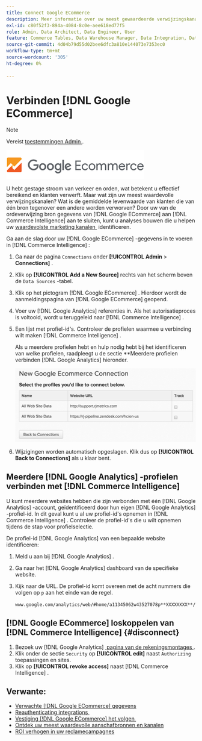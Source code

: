 ```yaml
---
title: Connect Google ECommerce
description: Meer informatie over uw meest gewaardeerde verwijzingskanalen.
exl-id: c80f52f3-894a-4084-8c0e-aee618ed77f5
role: Admin, Data Architect, Data Engineer, User
feature: Commerce Tables, Data Warehouse Manager, Data Integration, Data Import/Export
source-git-commit: 4d04b79d55d02bee6dfc3a810e144073e7353ec0
workflow-type: tm+mt
source-wordcount: '305'
ht-degree: 0%

---
```


# Verbinden [!DNL Google ECommerce]

>[!NOTE]
>
>Vereist [&#x200B; toestemmingen Admin &#x200B;](../../../administrator/user-management/user-management.md).

![&#x200B; het embleem van de eCommerce van Google &#x200B;](../../../assets/google-ecommerce-logo.png)

U hebt gestage stroom van verkeer en orden, wat betekent u effectief bereikend en klanten verwerft. Maar wat zijn uw meest waardevolle verwijzingskanalen? Wat is de gemiddelde levenwaarde van klanten die van één bron tegenover een andere worden verworven? Door uw van de ordeverwijzing bron gegevens van [!DNL Google ECommerce] aan [!DNL Commerce Intelligence] aan te sluiten, kunt u analyses bouwen die u helpen uw [&#x200B; waardevolste marketing kanalen &#x200B;](../../../data-analyst/analysis/most-value-source-channel.md) identificeren.

Ga aan de slag door uw [!DNL Google ECommerce] -gegevens in te voeren in [!DNL Commerce Intelligence] :

1. Ga naar de pagina `Connections` onder **[!UICONTROL Admin** > **Connections]** .

1. Klik op **[!UICONTROL Add a New Source]** rechts van het scherm boven de `Data Sources` -tabel.

1. Klik op het pictogram [!DNL Google ECommerce] . Hierdoor wordt de aanmeldingspagina van [!DNL Google ECommerce] geopend.

1. Voer uw [!DNL Google Analytics] referenties in. Als het autorisatieproces is voltooid, wordt u teruggeleid naar [!DNL Commerce Intelligence] .

1. Een lijst met profiel-id&#39;s. Controleer de profielen waarmee u verbinding wilt maken [!DNL Commerce Intelligence] .

   Als u meerdere profielen hebt en hulp nodig hebt bij het identificeren van welke profielen, raadpleegt u de sectie **Meerdere profielen verbinden [!DNL Google Analytics] hieronder.

   ![&#x200B; Vorm die opties toont om veelvoudige profielen van Google Analytics te verbinden &#x200B;](../../../assets/conn-mult-ga-profiles.png)<!--{: width="500"}-->

1. Wijzigingen worden automatisch opgeslagen. Klik dus op **[!UICONTROL Back to Connections]** als u klaar bent.

## Meerdere [!DNL Google Analytics] -profielen verbinden met [!DNL Commerce Intelligence]

U kunt meerdere websites hebben die zijn verbonden met één [!DNL Google Analytics] -account, geïdentificeerd door hun eigen [!DNL Google Analytics] -profiel-id. In dit geval kunt u al uw profiel-id&#39;s opnemen in [!DNL Commerce Intelligence] . Controleer de profiel-id&#39;s die u wilt opnemen tijdens de stap voor profielselectie.

De profiel-id [!DNL Google Analytics] van een bepaalde website identificeren:

1. Meld u aan bij [!DNL Google Analytics] .
1. Ga naar het [!DNL Google Analytics] dashboard van de specifieke website.
1. Kijk naar de URL. De profiel-id komt overeen met de acht nummers die volgen op `p` aan het einde van de regel.

   `www.google.com/analytics/web/#home/a11345062w43527078p**XXXXXXXX**/`

## [!DNL Google ECommerce] loskoppelen van [!DNL Commerce Intelligence] {#disconnect}

1. Bezoek uw [!DNL Google Analytics] [&#x200B; pagina van de rekeningsmontages &#x200B;](https://www.google.com/account/about/?hl=en).
1. Klik onder de sectie `Security` op **[!UICONTROL edit]** naast `Authorizing` toepassingen en sites.
1. Klik op **[!UICONTROL revoke access]** naast [!DNL Commerce Intelligence] .

## Verwante:

* [Verwachte  [!DNL Google ECommerce]  gegevens](../integrations/google-ecommerce-data.md)
* [&#x200B; Reauthenticating integrations &#x200B;](https://experienceleague.adobe.com/docs/commerce-knowledge-base/kb/how-to/mbi-reauthenticating-integrations.html?lang=nl-NL)
* [&#x200B; Vestiging  [!DNL Google ECommerce]  het volgen &#x200B;](https://support.google.com/analytics/answer/1009612?hl=en)
* [Ontdek uw meest waardevolle aanschafbronnen en kanalen](../../analysis/most-value-source-channel.md)
* [ROI verhogen in uw reclamecampagnes](../../analysis/roi-ad-camp.md)
